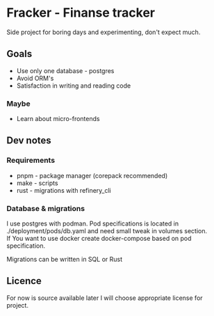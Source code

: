 # Fracker - Finanse tracker

Side project for boring days and experimenting, don't expect much.

## Goals

- Use only one database - postgres
- Avoid ORM's
- Satisfaction in writing and reading code

### Maybe

- Learn about micro-frontends

## Dev notes

### Requirements

- pnpm - package manager (corepack recommended)
- make - scripts
- rust - migrations with refinery_cli

### Database & migrations

I use postgres with podman. Pod specifications is located in ./deployment/pods/db.yaml and need small tweak in volumes section.  
If You want to use docker create docker-compose based on pod specification.

Migrations can be written in SQL or Rust

## Licence

For now is source available later I will choose appropriate license for project.
